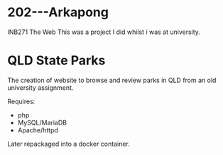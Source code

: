 # 202---Arkapong
INB271 The Web
This was a project I did whilst i was at university.

<h1>QLD State Parks</h1>
The creation of website to browse and review parks in QLD from an old university assignment.

Requires:
 - php
 - MySQL/MariaDB
 - Apache/httpd
 
Later repackaged into a docker container.
